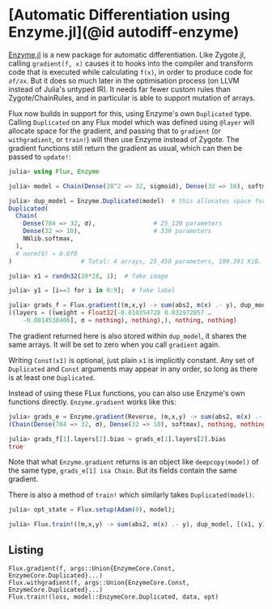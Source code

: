 
# [Automatic Differentiation using Enzyme.jl](@id autodiff-enzyme)

[Enzyme.jl](https://github.com/EnzymeAD/Enzyme.jl) is a new package for automatic differentiation.
Like Zygote.jl, calling `gradient(f, x)` causes it to hooks into the compiler and transform code that is executed while calculating `f(x)`, in order to produce code for `∂f/∂x`.
But it does so much later in the optimisation process (on LLVM instead of Julia's untyped IR).
It needs far fewer custom rules than Zygote/ChainRules, and in particular is able to support mutation of arrays.

Flux now builds in support for this, using Enzyme's own `Duplicated` type.
Calling `Duplicated` on any Flux model which was defined using `@layer` will allocate space for the gradient,
and passing that to `gradient` (or `withgradient`, or `train!`) will then use Enzyme instead of Zygote.
The gradient functions still return the gradient as usual, which can then be passed to `update!`:

```julia
julia> using Flux, Enzyme

julia> model = Chain(Dense(28^2 => 32, sigmoid), Dense(32 => 10), softmax);  # from model zoo

julia> dup_model = Enzyme.Duplicated(model)  # this allocates space for the gradient
Duplicated(
  Chain(
    Dense(784 => 32, σ),                # 25_120 parameters
    Dense(32 => 10),                    # 330 parameters
    NNlib.softmax,
  ),
  # norm(∇) ≈ 0.0f0
)                   # Total: 4 arrays, 25_450 parameters, 199.391 KiB.

julia> x1 = randn32(28*28, 1);  # fake image

julia> y1 = [i==3 for i in 0:9];  # fake label

julia> grads_f = Flux.gradient((m,x,y) -> sum(abs2, m(x) .- y), dup_model, Const(x1), Const(y1))
((layers = ((weight = Float32[-0.010354728 0.032972857 …
    -0.0014538406], σ = nothing), nothing),), nothing, nothing)
```

The gradient returned here is also stored within `dup_model`, it shares the same arrays. It will be set to zero when you call `gradient` again.

Writing `Const(x1)` is optional, just plain `x1` is implicitly constant.
Any set of `Duplicated` and `Const` arguments may appear in any order, so long as there is at least one `Duplicated`.

Instead of using these FLux functions, you can also use Enzyme's own functions directly.
`Enzyme.gradient` works like this:

```julia
julia> grads_e = Enzyme.gradient(Reverse, (m,x,y) -> sum(abs2, m(x) .- y), model, Const(x1), Const(y1))
(Chain(Dense(784 => 32, σ), Dense(32 => 10), softmax), nothing, nothing)

julia> grads_f[1].layers[2].bias ≈ grads_e[1].layers[2].bias
true
```

Note that what `Enzyme.gradient` returns is an object like `deepcopy(model)` of the same type, `grads_e[1] isa Chain`.
But its fields contain the same gradient.

There is also a method of `train!` which similarly takes `Duplicated(model)`:

```julia
julia> opt_state = Flux.setup(Adam(0), model);

julia> Flux.train!((m,x,y) -> sum(abs2, m(x) .- y), dup_model, [(x1, y1)], opt_state)
```



## Listing

```@docs
Flux.gradient(f, args::Union{EnzymeCore.Const, EnzymeCore.Duplicated}...)
Flux.withgradient(f, args::Union{EnzymeCore.Const, EnzymeCore.Duplicated}...)
Flux.train!(loss, model::EnzymeCore.Duplicated, data, opt)
```
